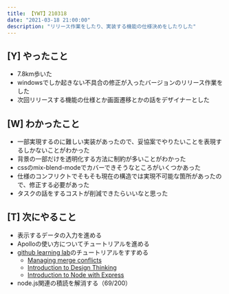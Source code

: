 ```yaml
---
title: 【YWT】210318
date: "2021-03-18 21:00:00"
description: "リリース作業をしたり、実装する機能の仕様決めをしたりした"
---
```


## [Y] やったこと

- 7.8km歩いた
- windowsでしか起きない不具合の修正が入ったバージョンのリリース作業をした
- 次回リリースする機能の仕様とか画面遷移とかの話をデザイナーとした

## [W] わかったこと

- 一部実現するのに難しい実装があったので、妥協案でやりたいことを表現するしかないことがわかった
- 背景の一部だけを透明化する方法に制約が多いことがわかった
- cssのmix-blend-modeでカバーできそうなところがいくつかあった
- 仕様のコンフリクトでそもそも現在の構造では実現不可能な箇所があったので、修正する必要があった
- タスクの話をするコストが削減できたらいいなと思った

## [T] 次にやること

- 表示するデータの入力を進める
- Apolloの使い方についてチュートリアルを進める
- [github learning lab](https://lab.github.com/githubtraining)のチュートリアルをすすめる
  - [Managing merge conflicts](https://lab.github.com/githubtraining/managing-merge-conflicts)
  - [Introduction to Design Thinking](https://lab.github.com/githubtraining/introduction-to-design-thinking)
  - [Introduction to Node with Express](https://lab.github.com/everydeveloper/introduction-to-node-with-express)
- node.js関連の積読を解消する（69/200）

<!-- https://twitter.com/camomile_cafe/status/1372524457906999297?s=20 -->
